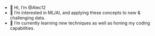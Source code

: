 - 👋 Hi, I’m @Alec12
- 👀 I’m interested in ML/AI, and applying these concepts to new & challenging data.
- 🌱 I’m currently learning new techniques as well as honing my coding capabilities.

<!---
Alec12/Alec12 is a ✨ special ✨ repository because its `README.md` (this file) appears on your GitHub profile.
You can click the Preview link to take a look at your changes.
--->
